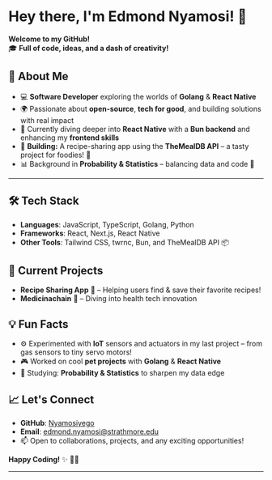 # Hey there, I'm Edmond Nyamosi! 👋

**Welcome to my GitHub!**  
🎓 **Full of code, ideas, and a dash of creativity!**  

## 🚀 About Me
- 💻 **Software Developer** exploring the worlds of **Golang** & **React Native**
- 🌍 Passionate about **open-source**, **tech for good**, and building solutions with real impact
- 🌱 Currently diving deeper into **React Native** with a **Bun backend** and enhancing my **frontend skills**
- 🔭 **Building:** A recipe-sharing app using the **TheMealDB API** – a tasty project for foodies! 🍲
- 📊 Background in **Probability & Statistics** – balancing data and code 🎲

---

## 🛠️ Tech Stack
- **Languages**: JavaScript, TypeScript, Golang, Python  
- **Frameworks**: React, Next.js, React Native  
- **Other Tools**: Tailwind CSS, twrnc, Bun, and TheMealDB API 📦

## 🌟 Current Projects
- **Recipe Sharing App** 🍜 – Helping users find & save their favorite recipes!
- **Medicinachain** 💊 – Diving into health tech innovation

## 💡 Fun Facts
- ⚙️ Experimented with **IoT** sensors and actuators in my last project – from gas sensors to tiny servo motors!
- 🎮 Worked on cool **pet projects** with **Golang** & **React Native**  
- 📘 Studying: **Probability & Statistics** to sharpen my data edge

## 📈 Let's Connect
- **GitHub**: [Nyamosiyego](https://github.com/Nyamosiyego)
- **Email**: edmond.nyamosi@strathmore.edu  
- 📫 Open to collaborations, projects, and any exciting opportunities!

**Happy Coding!** ✨ 👨‍💻

---

<!--![GitHub Stats](https://github-readme-stats.vercel.app/api?username=Nyamosiyego&show_icons=true&theme=radical) -->
